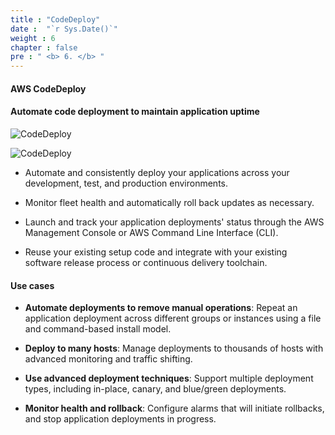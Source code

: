 ```yaml
---
title : "CodeDeploy"
date :  "`r Sys.Date()`" 
weight : 6
chapter : false
pre : " <b> 6. </b> "
---
```


#### AWS CodeDeploy

#### Automate code deployment to maintain application uptime

![CodeDeploy](/images/6-CodeDeploy/0.webp)

![CodeDeploy](/images/Intro/3.png)

- Automate and consistently deploy your applications  across your development, test, and production environments.

- Monitor fleet health and automatically roll back updates as necessary.

- Launch and track your application deployments' status through the AWS Management Console or AWS Command Line Interface (CLI).

- Reuse your existing setup code and integrate with your existing software release process or continuous delivery toolchain.

#### Use cases

- **Automate deployments to remove manual operations**: Repeat an application deployment across different groups or instances using a file and command-based install model.

- **Deploy to many hosts**: Manage deployments to thousands of hosts with advanced monitoring and traffic shifting.

- **Use advanced deployment techniques**: Support multiple deployment types, including in-place, canary, and blue/green deployments.

- **Monitor health and rollback**: Configure alarms that will initiate rollbacks, and stop application deployments in progress.
